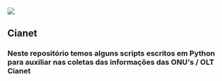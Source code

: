 # ![](https://encrypted-tbn0.gstatic.com/images?q=tbn:ANd9GcRvvzOIRZ_HrsdWNPHN_Rp2zGUb__yO7E3BhS2rlI39QAbx1VZw9vlq5CvIX_8PwtX5Iw&usqp=CAU)

## Cianet

### Neste repositório temos alguns scripts escritos em Python para auxiliar nas coletas das informações das ONU's / OLT Cianet

